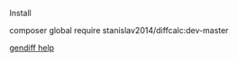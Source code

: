 Install

composer global require stanislav2014/diffcalc:dev-master

[gendiff help](https://asciinema.org/connect/9e0094bb-f70a-4d6b-9b1d-b7c4d776ef3e)